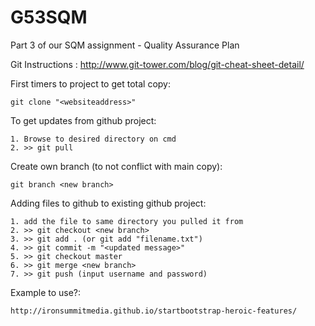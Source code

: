 G53SQM
======

Part 3 of our SQM assignment - Quality Assurance Plan

Git Instructions : http://www.git-tower.com/blog/git-cheat-sheet-detail/

First timers to project to get total copy:
```
git clone "<websiteaddress>"
```

To get updates from github project:
```
1. Browse to desired directory on cmd
2. >> git pull
```

Create own branch (to not conflict with main copy):
```
git branch <new branch>
```

Adding files to github to existing github project:
```
1. add the file to same directory you pulled it from
2. >> git checkout <new branch>
3. >> git add . (or git add "filename.txt")
4. >> git commit -m "<updated message>"
5. >> git checkout master
6. >> git merge <new branch>
7. >> git push (input username and password)
```

Example to use?:
```
http://ironsummitmedia.github.io/startbootstrap-heroic-features/
```
